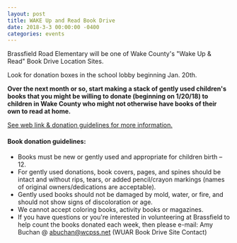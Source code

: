 ```yaml
---
layout: post
title: WAKE Up and Read Book Drive
date: 2018-3-3 00:00:00 -0400
categories: events
---
```

Brassfield Road Elementary will  be one of Wake County's "Wake Up & Read" Book Drive Location Sites.  

Look for donation boxes in the school lobby beginning Jan. 20th.

**Over the next month or so, start making a stack of  gently used children's books that you might be willing to donate (beginning on 1/20/18) to children in Wake County who might not otherwise have books of their own to read at home.**

[See web link & donation guidelines for more information.](http://wakeupandread.org/donate/donate-your-books/)

#### Book donation guidelines:

* Books must be new or gently used and appropriate for children birth – 12.
* For gently used donations, book covers, pages, and spines should be intact and without rips, tears, or added pencil/crayon markings (names of original owners/dedications are acceptable).
* Gently used books should not be damaged by mold, water, or fire, and should not show signs of discoloration or age.
* We cannot accept coloring books, activity books or magazines.
* If you have questions or you're interested in volunteering at Brassfield to help count the books donated each week, then please e-mail:  Amy Buchan @ abuchan@wcpss.net  (WUAR Book Drive Site Contact)

